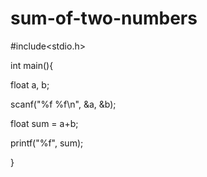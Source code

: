 # sum-of-two-numbers


#include<stdio.h>

int main(){

  float a, b;
  
  scanf("%f %f\n", &a, &b);

  float sum = a+b;

  printf("%f", sum);

}
